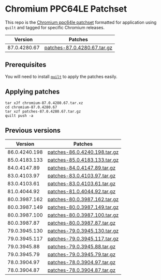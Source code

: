# Chromium PPC64LE Patchset

This repo is the [Chromium ppc64le
patchset](https://github.com/shawnanastasio/chromium_power) formatted for
application using `quilt` and tagged for specific Chromium releases.

<!-- CURRENT TABLE -->
| Version | Patches |
| ------- | ------- |
| 87.0.4280.67 | [patches-87.0.4280.67.tar.gz](https://gitlab.com/api/v4/projects/15196353/packages/generic/chromium-ppc64le-patches-quilt/87.0.4280.67/patches-87.0.4280.67.tar.gz) |

## Prerequisites

You will need to install [`quilt`](https://savannah.nongnu.org/projects/quilt)
to apply the patches easily.

## Applying patches

```
tar xJf chromium-87.0.4280.67.tar.xz
cd chromium-87.0.4280.67
tar xzf patches-87.0.4280.67.tar.gz
quilt push -a
```

## Previous versions
<!-- ARCHIVE TABLE -->
| Version | Patches |
| ------- | ------- |
| 86.0.4240.198 | [patches-86.0.4240.198.tar.gz](https://gitlab.com/api/v4/projects/15196353/packages/generic/chromium-ppc64le-patches-quilt/86.0.4240.198/patches-86.0.4240.198.tar.gz) |
| 85.0.4183.133 | [patches-85.0.4183.133.tar.gz](https://gitlab.com/api/v4/projects/15196353/packages/generic/chromium-ppc64le-patches-quilt/85.0.4183.133/patches-85.0.4183.133.tar.gz) |
| 84.0.4147.89 | [patches-84.0.4147.89.tar.gz](https://github.com/chromium-ppc64le/chromium-ppc64le-patches-quilt/releases/download/v84.0.4147.89/patches-84.0.4147.89.tar.gz) |
| 83.0.4103.97 | [patches-83.0.4103.97.tar.gz](https://github.com/chromium-ppc64le/chromium-ppc64le-patches-quilt/releases/download/v83.0.4103.97/patches-83.0.4103.97.tar.gz) |
| 83.0.4103.61 | [patches-83.0.4103.61.tar.gz](https://github.com/chromium-ppc64le/chromium-ppc64le-patches-quilt/releases/download/v83.0.4103.61/patches-83.0.4103.61.tar.gz) |
| 81.0.4044.92 | [patches-81.0.4044.92.tar.gz](https://github.com/chromium-ppc64le/chromium-ppc64le-patches-quilt/releases/download/v81.0.4044.92/patches-81.0.4044.92.tar.gz) |
| 80.0.3987.162 | [patches-80.0.3987.162.tar.gz](https://github.com/chromium-ppc64le/chromium-ppc64le-patches-quilt/releases/download/v80.0.3987.162/patches-80.0.3987.162.tar.gz) |
| 80.0.3987.149 | [patches-80.0.3987.149.tar.gz](https://github.com/chromium-ppc64le/chromium-ppc64le-patches-quilt/releases/download/v80.0.3987.149/patches-80.0.3987.149.tar.gz) |
| 80.0.3987.100 | [patches-80.0.3987.100.tar.gz](https://github.com/chromium-ppc64le/chromium-ppc64le-patches-quilt/releases/download/v80.0.3987.100/patches-80.0.3987.100.tar.gz) |
| 80.0.3987.87 | [patches-80.0.3987.87.tar.gz](https://github.com/chromium-ppc64le/chromium-ppc64le-patches-quilt/releases/download/v80.0.3987.87/patches-80.0.3987.87.tar.gz) |
| 79.0.3945.130 | [patches-79.0.3945.130.tar.gz](https://github.com/chromium-ppc64le/chromium-ppc64le-patches-quilt/releases/download/v79.0.3945.130/patches-79.0.3945.130.tar.gz) |
| 79.0.3945.117 | [patches-79.0.3945.117.tar.gz](https://github.com/chromium-ppc64le/chromium-ppc64le-patches-quilt/releases/download/v79.0.3945.117/patches-79.0.3945.117.tar.gz) |
| 79.0.3945.88 | [patches-79.0.3945.88.tar.gz](https://github.com/chromium-ppc64le/chromium-ppc64le-patches-quilt/releases/download/v79.0.3945.88/patches-79.0.3945.88.tar.gz) |
| 79.0.3945.79 | [patches-79.0.3945.79.tar.gz](https://github.com/chromium-ppc64le/chromium-ppc64le-patches-quilt/releases/download/v79.0.3945.79/patches-79.0.3945.79.tar.gz) |
| 78.0.3904.97 | [patches-78.0.3904.97.tar.gz](https://github.com/chromium-ppc64le/chromium-ppc64le-patches-quilt/releases/download/v78.0.3904.97/patches-78.0.3904.97.tar.gz) |
| 78.0.3904.87 | [patches-78.0.3904.87.tar.gz](https://github.com/chromium-ppc64le/chromium-ppc64le-patches-quilt/releases/download/v78.0.3904.87/patches-78.0.3904.87.tar.gz) |


